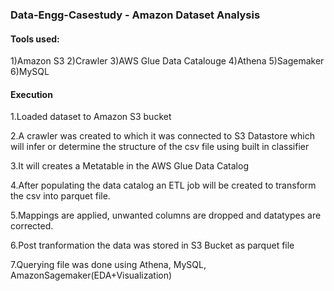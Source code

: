 ### Data-Engg-Casestudy - Amazon Dataset Analysis

#### Tools used:
1)Amazon S3 
2)Crawler
3)AWS Glue Data Catalouge
4)Athena
5)Sagemaker
6)MySQL

#### Execution
1.Loaded dataset to Amazon S3 bucket

2.A crawler was created to which it was connected to S3 Datastore which will infer or determine the structure of the csv file using built in classifier

3.It will creates a Metatable in the AWS Glue Data Catalog

4.After populating the data catalog an ETL job will be created to transform the csv into parquet file.

5.Mappings are applied, unwanted columns are dropped and datatypes are corrected.

6.Post tranformation the data was stored in S3 Bucket as parquet file

7.Querying file was done using Athena, MySQL, AmazonSagemaker(EDA+Visualization)
